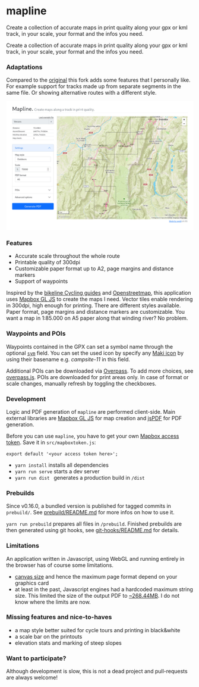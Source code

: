 # mapline

Create a collection of accurate maps in print quality along your gpx or kml track, in your scale,
your format and the infos you need.

Create a collection of accurate maps in print quality along your gpx or kml track, in
your scale, your format and the infos you need.

### Adaptations
Compared to the [original](https://github.com/sgelb/mapline) this fork adds
some features that I personally like. For example support for tracks made up
from separate segments in the same file. Or showing alternative routes with a
different style.

![Screenshot](screenshot.jpg)


### Features
- Accurate scale throughout the whole route
- Printable quality of 300dpi
- Customizable paper format up to A2, page margins and distance markers
- Support of waypoints

Inspired by the [bikeline Cycling guides](http://www.esterbauer.com/international.html) and
[Openstreetmap](https://www.openstreetmap.org/about), this application uses [Mapbox GL
JS](https://www.mapbox.com/mapbox-gl-js/api/) to create the maps I need. Vector tiles enable
rendering in 300dpi, high enough for printing. There are different styles available. Paper format,
page margins and distance markers are customizable. You want a map in 1:85.000 on A5 paper along
that winding river? No problem.


### Waypoints and POIs

Waypoints contained in the GPX can set a symbol name through the optional
[`sym`](https://www.rigacci.org/wiki/doku.php/tecnica/gps_cartografia_gis/gpx) field. You can set
the used icon by specify any [Maki icon](https://www.labs.mapbox.com/maki-icons/) by using their
basename e.g. _campsite-11_ in this field.

Additional POIs can be downloaded via [Overpass](https://wiki.openstreetmap.org/wiki/Overpass_API).
To add more choices, see
[overpass.js](https://github.com/sgelb/mapline/blob/master/src/overpass.js). POIs are downloaded for
print areas only. In case of format or scale changes, manually refresh by toggling the checkboxes.

### Development

Logic and PDF generation of `mapline` are performed client-side. Main external libraries are [Mapbox
GL JS](https://www.mapbox.com/mapbox-gl-js/) for map creation and
[jsPDF](https://github.com/MrRio/jsPDF) for PDF generation.

Before you can use `mapline`, you have to get your own [Mapbox access
token](https://docs.mapbox.com/help/glossary/access-token). Save it in `src/mapboxtoken.js`:

    export default '<your access token here>';

- `yarn install` installs all dependencies
- `yarn run serve` starts a dev server
- `yarn run dist ` generates a production build in `/dist`

### Prebuilds

Since v0.16.0, a bundled version is published for tagged commits in `prebuild/`. See
[prebuild/README.md](https://github.com/sgelb/mapline/blob/master/prebuild/README.md) for more infos
on how to use it.

`yarn run prebuild` prepares all files in `/prebuild`. Finished prebuilds are then generated using
git hooks, see
[git-hooks/README.md](https://github.com/sgelb/mapline/blob/master/git-hooks/README.md) for details.

### Limitations

An application written in Javascript, using WebGL and running entirely in the browser has of course
some limitations.

- [canvas size](https://webglstats.com/webgl/parameter/MAX_RENDERBUFFER_SIZE) and hence the maximum
  page format depend on your graphics card
- at least in the past, Javascript engines had a hardcoded maximum string size. This limited the
  size of the output PDF to
  [~268.44MB](https://github.com/atom/atom/issues/7210#issuecomment-160994222). I do not know where the limits are now.

### Missing features and nice-to-haves

- a map style better suited for cycle tours and printing in black&white
- a scale bar on the printouts
- elevation stats and marking of steep slopes

### Want to participate?

Although development is slow, this is not a dead project and pull-requests are always welcome!

